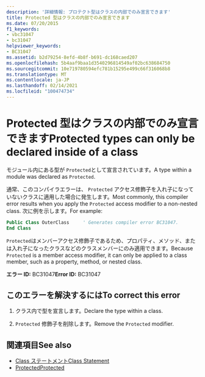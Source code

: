 ```yaml
---
description: '詳細情報: プロテクト型はクラスの内部でのみ宣言できます'
title: Protected 型はクラスの内部でのみ宣言できます
ms.date: 07/20/2015
f1_keywords:
- vbc31047
- bc31047
helpviewer_keywords:
- BC31047
ms.assetid: b2d79254-8efd-4b8f-b691-dc168caed207
ms.openlocfilehash: 5b4aaf9baa1d3540296814549af02bc638684750
ms.sourcegitcommit: 10e719780594efc781b15295e499c66f316068b8
ms.translationtype: MT
ms.contentlocale: ja-JP
ms.lasthandoff: 02/14/2021
ms.locfileid: "100474734"
---
```

# <a name="protected-types-can-only-be-declared-inside-of-a-class"></a><span data-ttu-id="6ceee-103">Protected 型はクラスの内部でのみ宣言できます</span><span class="sxs-lookup"><span data-stu-id="6ceee-103">Protected types can only be declared inside of a class</span></span>

<span data-ttu-id="6ceee-104">モジュール内にある型が `Protected`として宣言されています。</span><span class="sxs-lookup"><span data-stu-id="6ceee-104">A type within a module was declared as `Protected`.</span></span>

<span data-ttu-id="6ceee-105">通常、このコンパイラエラーは、 `Protected` アクセス修飾子を入れ子になっていないクラスに適用した場合に発生します。</span><span class="sxs-lookup"><span data-stu-id="6ceee-105">Most commonly, this compiler error results when you apply the `Protected` access modifier to a non-nested class.</span></span> <span data-ttu-id="6ceee-106">次に例を示します。</span><span class="sxs-lookup"><span data-stu-id="6ceee-106">For example:</span></span>

```vb
Public Class OuterClass     ' Generates compiler error BC31047.
End Class
```

<span data-ttu-id="6ceee-107">`Protected`はメンバーアクセス修飾子であるため、プロパティ、メソッド、または入れ子になったクラスなどのクラスメンバーにのみ適用できます。</span><span class="sxs-lookup"><span data-stu-id="6ceee-107">Because `Protected` is a member access modifier, it can only be applied to a class member, such as a property, method, or nested class.</span></span>

 <span data-ttu-id="6ceee-108">**エラー ID:** BC31047</span><span class="sxs-lookup"><span data-stu-id="6ceee-108">**Error ID:** BC31047</span></span>  
  
## <a name="to-correct-this-error"></a><span data-ttu-id="6ceee-109">このエラーを解決するには</span><span class="sxs-lookup"><span data-stu-id="6ceee-109">To correct this error</span></span>  
  
1. <span data-ttu-id="6ceee-110">クラス内で型を宣言します。</span><span class="sxs-lookup"><span data-stu-id="6ceee-110">Declare the type within a class.</span></span>  
  
2. <span data-ttu-id="6ceee-111">`Protected` 修飾子を削除します。</span><span class="sxs-lookup"><span data-stu-id="6ceee-111">Remove the `Protected` modifier.</span></span>  
  
## <a name="see-also"></a><span data-ttu-id="6ceee-112">関連項目</span><span class="sxs-lookup"><span data-stu-id="6ceee-112">See also</span></span>

- [<span data-ttu-id="6ceee-113">Class ステートメント</span><span class="sxs-lookup"><span data-stu-id="6ceee-113">Class Statement</span></span>](../language-reference/statements/class-statement.md)
- [<span data-ttu-id="6ceee-114">Protected</span><span class="sxs-lookup"><span data-stu-id="6ceee-114">Protected</span></span>](../language-reference/modifiers/protected.md)
